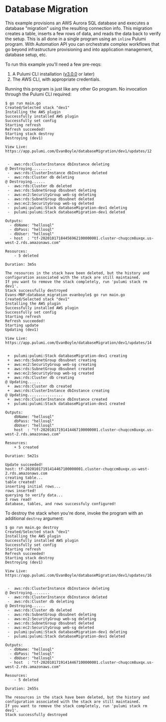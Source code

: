 # Database Migration

This example provisions an AWS Aurora SQL database and executes a database "migration" using the resulting connection info. This migration creates a table, inserts a few rows of data, and reads the data back to verify the setup. This is all done in a single program using an `inline` Pulumi program. With Automation API you can orchestrate complex workflows that go beyond infrastructure provisioning and into application management, database setup, etc.

To run this example you'll need a few pre-reqs:
1. A Pulumi CLI installation ([v3.0.0](https://www.pulumi.com/docs/get-started/install/versions/) or later)
2. The AWS CLI, with appropriate credentials.

Running this program is just like any other Go program. No invocation through the Pulumi CLI required:

```shell
$ go run main.go 
Created/Selected stack "dev1"
Installing the AWS plugin
Successfully installed AWS plugin
Successfully set config
Starting refresh
Refresh succeeded!
Starting stack destroy
Destroying (dev1)

View Live: https://app.pulumi.com/EvanBoyle/databaseMigration/dev1/updates/12


 -  aws:rds:ClusterInstance dbInstance deleting
@ Destroying.........
 -  aws:rds:ClusterInstance dbInstance deleted
 -  aws:rds:Cluster db deleting
@ Destroying......
 -  aws:rds:Cluster db deleted
 -  aws:rds:SubnetGroup dbsubnet deleting
 -  aws:ec2:SecurityGroup web-sg deleting
 -  aws:rds:SubnetGroup dbsubnet deleted
 -  aws:ec2:SecurityGroup web-sg deleted
 -  pulumi:pulumi:Stack databaseMigration-dev1 deleting
 -  pulumi:pulumi:Stack databaseMigration-dev1 deleted

Outputs:
  - dbName: "hellosql"
  - dbPass: "hellosql"
  - dbUser: "hellosql"
  - host  : "tf-20201017184456962100000001.cluster-chuqccm8uxqx.us-west-2.rds.amazonaws.com"

Resources:
    - 5 deleted

Duration: 3m5s

The resources in the stack have been deleted, but the history and configuration associated with the stack are still maintained.
If you want to remove the stack completely, run 'pulumi stack rm dev1'.
Stack successfully destroyed
Evans-MBP:database_migration evanboyle$ go run main.go
Created/Selected stack "dev1"
Installing the AWS plugin
Successfully installed AWS plugin
Successfully set config
Starting refresh
Refresh succeeded!
Starting update
Updating (dev1)

View Live: https://app.pulumi.com/EvanBoyle/databaseMigration/dev1/updates/14


 +  pulumi:pulumi:Stack databaseMigration-dev1 creating
 +  aws:rds:SubnetGroup dbsubnet creating
 +  aws:ec2:SecurityGroup web-sg creating
 +  aws:rds:SubnetGroup dbsubnet created
 +  aws:ec2:SecurityGroup web-sg created
 +  aws:rds:Cluster db creating
@ Updating......
 +  aws:rds:Cluster db created
 +  aws:rds:ClusterInstance dbInstance creating
@ Updating................
 +  aws:rds:ClusterInstance dbInstance created
 +  pulumi:pulumi:Stack databaseMigration-dev1 created

Outputs:
    dbName: "hellosql"
    dbPass: "hellosql"
    dbUser: "hellosql"
    host  : "tf-20201017191414467100000001.cluster-chuqccm8uxqx.us-west-2.rds.amazonaws.com"

Resources:
    + 5 created

Duration: 5m21s

Update succeeded!
host: tf-20201017191414467100000001.cluster-chuqccm8uxqx.us-west-2.rds.amazonaws.com
creating table...
table created!
inserting initial rows...
rows inserted!
querying to verify data...
3 rows read!
database, tables, and rows successfuly configured!
```

To destroy the stack when you're done, invoke the program with an additional `destroy` argument:

```shell
$ go run main.go destroy
Created/Selected stack "dev1"
Installing the AWS plugin
Successfully installed AWS plugin
Successfully set config
Starting refresh
Refresh succeeded!
Starting stack destroy
Destroying (dev1)

View Live: https://app.pulumi.com/EvanBoyle/databaseMigration/dev1/updates/16


 -  aws:rds:ClusterInstance dbInstance deleting
@ Destroying........
 -  aws:rds:ClusterInstance dbInstance deleted
 -  aws:rds:Cluster db deleting
@ Destroying......
 -  aws:rds:Cluster db deleted
 -  aws:rds:SubnetGroup dbsubnet deleting
 -  aws:ec2:SecurityGroup web-sg deleting
 -  aws:rds:SubnetGroup dbsubnet deleted
 -  aws:ec2:SecurityGroup web-sg deleted
 -  pulumi:pulumi:Stack databaseMigration-dev1 deleting
 -  pulumi:pulumi:Stack databaseMigration-dev1 deleted

Outputs:
  - dbName: "hellosql"
  - dbPass: "hellosql"
  - dbUser: "hellosql"
  - host  : "tf-20201017191414467100000001.cluster-chuqccm8uxqx.us-west-2.rds.amazonaws.com"

Resources:
    - 5 deleted

Duration: 2m55s

The resources in the stack have been deleted, but the history and configuration associated with the stack are still maintained.
If you want to remove the stack completely, run 'pulumi stack rm dev1'.
Stack successfully destroyed
```

